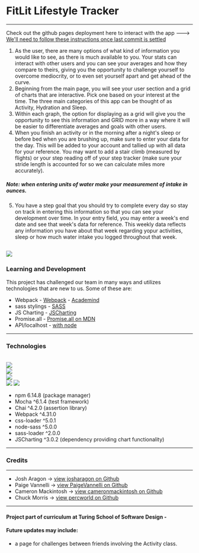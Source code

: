 # FitLit Lifestyle Tracker 
---
Check out the github pages deployment here to interact with the app ---> 
[We'll need to follow these instructions once last commit is settled](https://github.com/josharagon/Refactor-Tractor/blob/main/gh-pages-procedure.md)

1. As the user, there are many options of what kind of information you would like to see, as there is much available to you. Your stats can interact with other users and you can see your averages and how they compare to theirs, giving you the opportunity to challenge yourself to overcome mediocrity, or to even set yourself apart and get ahead of the curve.
2. Beginning from the main page, you will see your user section and a grid of charts that are interactive.  Pick one based on your interest at the time.  The three main categories of this app can be thought of as Activity, Hydration and Sleep.
3. Within each graph, the option for displaying as a grid will give you the opportunity to see this information and GRID more in a way where it will be easier to differentiate averages and goals with other users.
4. When you finish an activity or in the morning after a night's sleep or before bed when you are brushing up, make sure to enter your data for the day.  This will be added to your account and tallied up with all data for your reference.  You may want to add a stair climb (measured by flights) or your step reading off of your step tracker (make sure your stride length is accounted for so we can calculate miles more accurately). 
#####                Note: when entering units of water make your measurement of intake in ounces.
5. You have a step goal that you should try to complete every day so stay on track in entering this information so that you can see your development over time.  In your entry field, you may enter a week's end date and see that week's data for reference. This weekly data reflects any information you have about that week regarding yopur activities, sleep or how much water intake you logged throughout that week.

![](.gif)
---
### Learning and Development
This project has challenged our team in many ways and utilizes technologies that are new to us.  Some of these are:
*  Webpack - [Webpack](https://webpack.js.org/) - [Academind](https://www.youtube.com/watch?v=HNRt0lODCQM)
*  sass stylings - [SASS](https://sass-lang.com/)
*  JS Charting - [JSCharting](https://jscharting.com/)
*  Promise.all - [Promise.all on MDN](https://developer.mozilla.org/en-US/docs/Web/JavaScript/Reference/Global_Objects/Promise/all)
* API/localhost - [with node](https://medium.com/chaya-thilakumara/how-to-create-a-local-api-server-rest-api-for-testing-945bbb2d31b7)

---
### Technologies
<br><img src="https://img.shields.io/badge/javascript%20-%23323330.svg?&style=for-the-badge&logo=javascript&logoColor=%23F7DF1E"/><br>
<img src="https://img.shields.io/badge/css%20-%231572B6.svg?&style=for-the-badge&logo=css3&logoColor=white"/><br>
<img src="https://img.shields.io/badge/sass%20-%231572B6.svg?&style=for-the-badge&logo=css3&logoColor=white"/><br>
<img src="https://img.shields.io/badge/html5%20-%23E34F26.svg?&style=for-the-badge&logo=html5&logoColor=white"/>
<img src="https://img.shields.io/badge/webpack%20-%23E34F26.svg?&style=for-the-badge&logo=html5&logoColor=white"/>

* npm 6.14.8 (package manager)
* Mocha ^6.1.4 (test framework)
* Chai ^4.2.0 (assertion library)
* Webpack ^4.31.0
* css-loader ^5.0.1
* node-sass ^5.0.0
* sass-loader ^2.0.0
* JSCharting ^3.0.2 (dependency providing chart functionality)



---
### Credits
---
* Josh Aragon -> [view josharagon on Github](github.com/josharagon)
* Paige Vannelli -> [view PaigeVannelli on Github](github.com/PaigeVannelli)
* Cameron Mackintosh -> [view cameronmackintosh on Github](github.com/cbmackintosh)
* Chuck Morris -> [view percworld on Github](github.com/percworld)
---
#### Project part of curriculum at Turing School of Software Design - 
#### Future updates may include:
* a page for challenges between friends involving the Activity class.  

